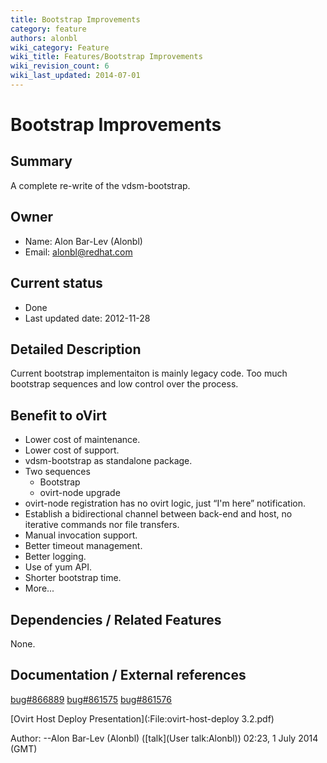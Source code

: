 ```yaml
---
title: Bootstrap Improvements
category: feature
authors: alonbl
wiki_category: Feature
wiki_title: Features/Bootstrap Improvements
wiki_revision_count: 6
wiki_last_updated: 2014-07-01
---
```


# Bootstrap Improvements

## Summary

A complete re-write of the vdsm-bootstrap.

## Owner

*   Name: Alon Bar-Lev (Alonbl)
*   Email: <alonbl@redhat.com>

## Current status

*   Done
*   Last updated date: 2012-11-28

## Detailed Description

Current bootstrap implementaiton is mainly legacy code. Too much bootstrap sequences and low control over the process.

## Benefit to oVirt

*   Lower cost of maintenance.
*   Lower cost of support.
*   vdsm-bootstrap as standalone package.
*   Two sequences
    -   Bootstrap
    -   ovirt-node upgrade
*   ovirt-node registration has no ovirt logic, just “I'm here” notification.
*   Establish a bidirectional channel between back-end and host, no iterative commands nor file transfers.
*   Manual invocation support.
*   Better timeout management.
*   Better logging.
*   Use of yum API.
*   Shorter bootstrap time.
*   More...

## Dependencies / Related Features

None.

## Documentation / External references

[bug#866889](https://bugzilla.redhat.com/show_bug.cgi?id=866889) [bug#861575](https://bugzilla.redhat.com/show_bug.cgi?id=861575) [bug#861576](https://bugzilla.redhat.com/show_bug.cgi?id=861576)

[Ovirt Host Deploy Presentation](:File:ovirt-host-deploy 3.2.pdf)



Author: --Alon Bar-Lev (Alonbl) ([talk](User talk:Alonbl)) 02:23, 1 July 2014 (GMT)

